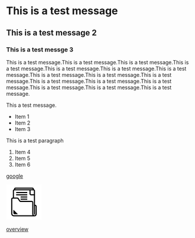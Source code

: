 # This is a test message
## This is a test message 2
### This is a test messge 3
This is a test message.This is a test message.This is a test message.This is a test message.This is a test message.This is a test message.This is a test message.This is a test message.This is a test message.This is a test message.This is a test message.This is a test message.This is a test message.This is a test message.This is a test message.This is a test message.

This a test message.
* Item 1
* Item 2
* Item 3

This is a test paragraph
1. Item 4
2. Item 5
3. Item 6

[google](https://www.google.com)

![image](./Images/icons8-document-96.png)

[overview](Overview.md)
